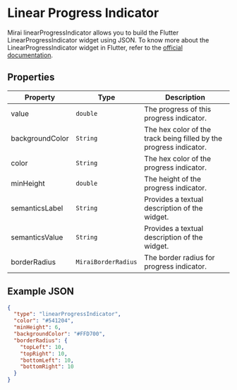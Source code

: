 # Linear Progress Indicator

Mirai linearProgressIndicator allows you to build the Flutter LinearProgressIndicator widget using JSON. 
To know more about the LinearProgressIndicator widget in Flutter, refer to the [official documentation](https://api.flutter.dev/flutter/material/LinearProgressIndicator-class.html).

## Properties

| Property        | Type                | Description                                                        |
|-----------------|---------------------|--------------------------------------------------------------------|
| value           | `double`            | The progress of this progress indicator.                           |
| backgroundColor | `String`            | The hex color of the track being filled by the progress indicator. |
| color           | `String`            | The hex color of the progress indicator.                           |
| minHeight       | `double`            | The height of the progress indicator.                              |
| semanticsLabel  | `String`            | Provides a textual description of the widget.                      |
| semanticsValue  | `String`            | Provides a textual description of the widget.                      |
| borderRadius    | `MiraiBorderRadius` | The border radius for progress indicator.                          |


## Example JSON

```json
{
  "type": "linearProgressIndicator",
  "color": "#541204",
  "minHeight": 6,
  "backgroundColor": "#FFD700",
  "borderRadius": {
    "topLeft": 10,
    "topRight": 10,
    "bottomLeft": 10,
    "bottomRight": 10
  }
}
```

